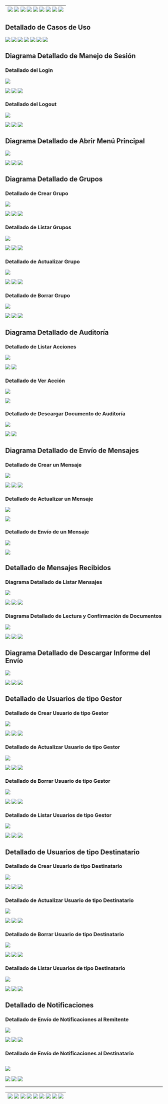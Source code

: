 <div align=right>

| [![](https://img.shields.io/badge/-Inicio-FFF?style=flat&logo=Emlakjet&logoColor=black)](/README.md) [![](https://img.shields.io/badge/-Modelo_de_Dominio-FFF?style=flat&logo=LiveChat&logoColor=black)](/docs/modeloDeDominio/) [![](https://img.shields.io/badge/-Actores-FFF?style=flat&logo=openstreetmap&logoColor=black)](/docs/casosDeUso/actores/README.md/) [![](https://img.shields.io/badge/-Casos_De_Uso-FFF?style=flat&logo=openstreetmap&logoColor=black)](/docs/casosDeUso/diagramaCasosDeUso/README.md/) [![](https://img.shields.io/badge/-Detallado_Casos_De_Uso-FFF?style=flat&logo=openstreetmap&logoColor=black)](/docs/casosDeUso/detalladoCasosDeUso/README.md) [![](https://img.shields.io/badge/-Diagrama_De_Contexto-FFF?style=flat&logo=openstreetmap&logoColor=black)](/docs/casosDeUso/diagramaDeContexto/README.md) [![](https://img.shields.io/badge/-Prototipos-FFF?style=flat&logo=openstreetmap&logoColor=black)](/docs/casosDeUso/prototipos/README.md) [![](https://img.shields.io/badge/-Sesiones_de_Requisitado-FFF?style=flat&logo=Proton&logoColor=black)](/docs/sesiones/) [![](https://img.shields.io/badge/-Recursos_Adicionales-FFF?style=flat&logo=Proton&logoColor=black)](/docs/recursos/) |
| ----------------------------------------------------------------------------------------------------------------------------------------------------------------------------------------------------------------------------------------------------------------------------------------------------------------------------------------------------------------------------------------------------------------------------------------------------------------------------------------------------------------------------------------------------------------------------------------------------------------------------------------------------------------------------------------------------------------------------------------------------------------------------------------------------------------------------------------------------------------------------------------------------------------------------------------------------------------------------------------------------------------------------------------------------------------------------------------------------------------------------------------------------------------------------------------------------------------------------------------: |

</div>

<a name="Navbar"></a>

## Detallado de Casos de Uso

[![](https://img.shields.io/badge/-Manejo_de_Sesión-FFF?style=flat&logo=openstreetmap&logoColor=black)](#DetalladoManejoSesion) [![](https://img.shields.io/badge/-Menú_Principal-FFF?style=flat&logo=openstreetmap&logoColor=black)](#DetalladoMenuPrincipal) [![](https://img.shields.io/badge/-Grupos-FFF?style=flat&logo=openstreetmap&logoColor=black)](#Grupos) [![](https://img.shields.io/badge/-Auditoría-FFF?style=flat&logo=openstreetmap&logoColor=black)](#Auditoria) [![](https://img.shields.io/badge/-Mensajes-FFF?style=flat&logo=openstreetmap&logoColor=black)](#Mensajes) [![](https://img.shields.io/badge/-Usuarios-FFF?style=flat&logo=openstreetmap&logoColor=black)](#Usuarios) [![](https://img.shields.io/badge/-Notificaciones-FFF?style=flat&logo=openstreetmap&logoColor=black)](#DetalladoNotificaciones)

<a name="DetalladoManejoSesion"></a>

## Diagrama Detallado de Manejo de Sesión

<a name="DetalladoLogin"></a>

### Detallado del Login

![](./detalladoManejoSesion/detalladoLogin.svg)

[![](https://img.shields.io/badge/-Ver_Caso_de_Uso-FFF?style=flat&logo=openstreetmap&logoColor=black)](../diagramaCasosDeUso/README.md/#ManejoSesion)
[![](https://img.shields.io/badge/-Ver_Prototipo-FFF?style=flat&logo=openstreetmap&logoColor=black)](../prototipos/README.md/#PrototipoLogin)
[![](https://img.shields.io/badge/-Navbar-FFF?style=flat&logo=openstreetmap&logoColor=black)](#Navbar)

<a name="DetalladoLogout"></a>

### Detallado del Logout

![](./detalladoManejoSesion/detalladoLogout.svg)

[![](https://img.shields.io/badge/-Ver_Caso_de_Uso-FFF?style=flat&logo=openstreetmap&logoColor=black)](../diagramaCasosDeUso/README.md/#ManejoSesion)
[![](https://img.shields.io/badge/-Ver_Prototipo-FFF?style=flat&logo=openstreetmap&logoColor=black)](../prototipos/README.md/#PrototipoLogin)
[![](https://img.shields.io/badge/-Navbar-FFF?style=flat&logo=openstreetmap&logoColor=black)](#Navbar)

<a name="DetalladoMenuPrincipal"></a>

## Diagrama Detallado de Abrir Menú Principal

![](./detalladoAbrirMenuPrincipal/detalladoAbrirMenuPrincipal.svg)

[![](https://img.shields.io/badge/-Ver_Caso_de_Uso-FFF?style=flat&logo=openstreetmap&logoColor=black)](../diagramaCasosDeUso/README.md/#MenuPrincipal)
[![](https://img.shields.io/badge/-Ver_Prototipo-FFF?style=flat&logo=openstreetmap&logoColor=black)](../prototipos/README.md/#PrototipoMenuPrincipal)
[![](https://img.shields.io/badge/-Navbar-FFF?style=flat&logo=openstreetmap&logoColor=black)](#Navbar)

<a name="Grupos"></a>

## Diagrama Detallado de Grupos

<a name="DetalladoCrearGrupo"></a>

### Detallado de Crear Grupo

![](./detalladoGrupos/detalladoCrearGrupos.svg)

[![](https://img.shields.io/badge/-Ver_Caso_de_Uso-FFF?style=flat&logo=openstreetmap&logoColor=black)](../diagramaCasosDeUso/README.md/#Grupos)
[![](https://img.shields.io/badge/-Ver_Prototipo-FFF?style=flat&logo=openstreetmap&logoColor=black)](../prototipos/README.md/#PrototipoCrearGrupo)
[![](https://img.shields.io/badge/-Navbar-FFF?style=flat&logo=openstreetmap&logoColor=black)](#Navbar)

<a name="DetalladoListarGrupo"></a>

### Detallado de Listar Grupos

![](./detalladoGrupos/detalladoListarGrupos.svg)

[![](https://img.shields.io/badge/-Ver_Caso_de_Uso-FFF?style=flat&logo=openstreetmap&logoColor=black)](../diagramaCasosDeUso/README.md/#Grupos)
[![](https://img.shields.io/badge/-Ver_Prototipo-FFF?style=flat&logo=openstreetmap&logoColor=black)](../prototipos/README.md/#PrototipoListarGrupos)
[![](https://img.shields.io/badge/-Navbar-FFF?style=flat&logo=openstreetmap&logoColor=black)](#Navbar)

<a name="DetalladoActualizarGrupo"></a>

### Detallado de Actualizar Grupo

![](./detalladoGrupos/detalladoActualizarGrupos.svg)

[![](https://img.shields.io/badge/-Ver_Caso_de_Uso-FFF?style=flat&logo=openstreetmap&logoColor=black)](../diagramaCasosDeUso/README.md/#Grupos)
[![](https://img.shields.io/badge/-Ver_Prototipo-FFF?style=flat&logo=openstreetmap&logoColor=black)](../prototipos/README.md/#PrototipoActualizarGrupo)
[![](https://img.shields.io/badge/-Navbar-FFF?style=flat&logo=openstreetmap&logoColor=black)](#Navbar)

<a name="DetalladoBorrarGrupo"></a>

### Detallado de Borrar Grupo

![](./detalladoGrupos/detalladoBorrarGrupos.svg)

[![](https://img.shields.io/badge/-Ver_Caso_de_Uso-FFF?style=flat&logo=openstreetmap&logoColor=black)](../diagramaCasosDeUso/README.md/#Grupos)
[![](https://img.shields.io/badge/-Ver_Prototipo-FFF?style=flat&logo=openstreetmap&logoColor=black)](../prototipos/README.md/#PrototipoBorrarGrupo)
[![](https://img.shields.io/badge/-Navbar-FFF?style=flat&logo=openstreetmap&logoColor=black)](#Navbar)

<a name="Auditoria"></a>

## Diagrama Detallado de Auditoría

<a name="DetalladoListarAcciones"></a>

### Detallado de Listar Acciones

![](./detalladoAuditoria/detalladoListarAcciones.svg)

[![](https://img.shields.io/badge/-Ver_Prototipo-FFF?style=flat&logo=openstreetmap&logoColor=black)](../prototipos/README.md/#PrototipoListarAcciones)
[![](https://img.shields.io/badge/-Navbar-FFF?style=flat&logo=openstreetmap&logoColor=black)](#Navbar)

<a name="DetalladoVerAccion"></a>

### Detallado de Ver Acción

![](./detalladoAuditoria/detalladoVerAccion.svg)

[![](https://img.shields.io/badge/-Ver_Prototipo-FFF?style=flat&logo=openstreetmap&logoColor=black)](../prototipos/README.md/#PrototipoAcciones)

<a name="DetalladoDescargarAuditoria"></a>

### Detallado de Descargar Documento de Auditoría

![](./detalladoAuditoria/detalladoDescargarDocumento.svg)

[![](https://img.shields.io/badge/-Ver_Prototipo-FFF?style=flat&logo=openstreetmap&logoColor=black)](../prototipos/README.md/#PrototipoDescargarAuditoria)
[![](https://img.shields.io/badge/-Navbar-FFF?style=flat&logo=openstreetmap&logoColor=black)](#Navbar)

<a name="Mensajes"></a>

## Diagrama Detallado de Envío de Mensajes

<a name="DetalladoCrearMensaje"></a>

### Detallado de Crear un Mensaje

![](./detalladoEnvioMensajes/detalladoCreacionMensaje.svg)

[![](https://img.shields.io/badge/-Ver_Caso_de_Uso-FFF?style=flat&logo=openstreetmap&logoColor=black)](../diagramaCasosDeUso/README.md/#Mensajes)
[![](https://img.shields.io/badge/-Ver_Prototipo-FFF?style=flat&logo=openstreetmap&logoColor=black)](../prototipos/README.md/#PrototipoCrearMensaje)
[![](https://img.shields.io/badge/-Navbar-FFF?style=flat&logo=openstreetmap&logoColor=black)](#Navbar)

<a name="DetalladoActualizarMensaje"></a>

### Detallado de Actualizar un Mensaje

![](./detalladoEnvioMensajes/detalladoActualizarMensaje.svg)

[![](https://img.shields.io/badge/-Ver_Caso_de_Uso-FFF?style=flat&logo=openstreetmap&logoColor=black)](../diagramaCasosDeUso/README.md/#Mensajes)

<a name="DetalladoEnviarMensaje"></a>

### Detallado de Envío de un Mensaje

![](./detalladoEnvioMensajes/detalladoEnvioMensaje.svg)

[![](https://img.shields.io/badge/-Ver_Caso_de_Uso-FFF?style=flat&logo=openstreetmap&logoColor=black)](../diagramaCasosDeUso/README.md/#Mensajes)

## Detallado de Mensajes Recibidos

<a name="DetalladoListarMensajes"></a>

### Diagrama Detallado de Listar Mensajes

![](./detalladoVisualizacionConfirmacion/detalladoListarMensajes.svg)

[![](https://img.shields.io/badge/-Ver_Caso_de_Uso-FFF?style=flat&logo=openstreetmap&logoColor=black)](../diagramaCasosDeUso/README.md/#Mensajes)
[![](https://img.shields.io/badge/-Ver_Prototipo-FFF?style=flat&logo=openstreetmap&logoColor=black)](../prototipos/README.md/#PrototipoListarMensajes)
[![](https://img.shields.io/badge/-Navbar-FFF?style=flat&logo=openstreetmap&logoColor=black)](#Navbar)

<a name="DetalladoLecturaYConfirmacionDocumentos"></a>

### Diagrama Detallado de Lectura y Confirmación de Documentos

![](./detalladoVisualizacionConfirmacion/detalladoVisualizacionConfirmacion.svg)

[![](https://img.shields.io/badge/-Ver_Caso_de_Uso-FFF?style=flat&logo=openstreetmap&logoColor=black)](../diagramaCasosDeUso/README.md/#VisualizacionConfirmacion)
[![](https://img.shields.io/badge/-Ver_Prototipo-FFF?style=flat&logo=openstreetmap&logoColor=black)](../prototipos/README.md/#PrototipoConfirmarFirmar)
[![](https://img.shields.io/badge/-Navbar-FFF?style=flat&logo=openstreetmap&logoColor=black)](#Navbar)

<a name="DetalladoDescargarInforme"></a>

## Diagrama Detallado de Descargar Informe del Envío

![](./detalladoDescargarInformeEnvio/detalladoDescargarInforme.svg)

[![](https://img.shields.io/badge/-Ver_Caso_de_Uso-FFF?style=flat&logo=openstreetmap&logoColor=black)](../diagramaCasosDeUso/README.md/#Mensajes)
[![](https://img.shields.io/badge/-Ver_Prototipo-FFF?style=flat&logo=openstreetmap&logoColor=black)](../prototipos/README.md/#PrototipoDescargarInforme)
[![](https://img.shields.io/badge/-Navbar-FFF?style=flat&logo=openstreetmap&logoColor=black)](#Navbar)

<a name="Usuarios"></a>

## Detallado de Usuarios de tipo Gestor

<a name="DetalladoCrearUsuarioGestor"></a>

### Detallado de Crear Usuario de tipo Gestor

![](./detalladoUsuarios/detalladoCrearUsuarioGestor.svg)

[![](https://img.shields.io/badge/-Ver_Caso_de_Uso-FFF?style=flat&logo=openstreetmap&logoColor=black)](../diagramaCasosDeUso/README.md/#Usuarios)
[![](https://img.shields.io/badge/-Ver_Prototipo-FFF?style=flat&logo=openstreetmap&logoColor=black)](../prototipos/README.md/#PrototipoCrearUsuario)
[![](https://img.shields.io/badge/-Navbar-FFF?style=flat&logo=openstreetmap&logoColor=black)](#Navbar)

<a name="DetalladoActualizarUsuarioGestor"></a>

### Detallado de Actualizar Usuario de tipo Gestor

![](./detalladoUsuarios/detalladoActualizarUsuarioGestor.svg)

[![](https://img.shields.io/badge/-Ver_Caso_de_Uso-FFF?style=flat&logo=openstreetmap&logoColor=black)](../diagramaCasosDeUso/README.md/#Usuarios)
[![](https://img.shields.io/badge/-Ver_Prototipo-FFF?style=flat&logo=openstreetmap&logoColor=black)](../prototipos/README.md/#PrototipoActualizarUsuario)
[![](https://img.shields.io/badge/-Navbar-FFF?style=flat&logo=openstreetmap&logoColor=black)](#Navbar)

<a name="DetalladoBorrarUsuarioGestor"></a>

### Detallado de Borrar Usuario de tipo Gestor

![](./detalladoUsuarios/detalladoBorrarUsuarioGestor.svg)

[![](https://img.shields.io/badge/-Ver_Caso_de_Uso-FFF?style=flat&logo=openstreetmap&logoColor=black)](../diagramaCasosDeUso/README.md/#Usuarios)
[![](https://img.shields.io/badge/-Ver_Prototipo-FFF?style=flat&logo=openstreetmap&logoColor=black)](../prototipos/README.md/#PrototipoBorrarUsuario)
[![](https://img.shields.io/badge/-Navbar-FFF?style=flat&logo=openstreetmap&logoColor=black)](#Navbar)

<a name="DetalladoListarUsuarioGestor"></a>

### Detallado de Listar Usuarios de tipo Gestor

![](./detalladoUsuarios/detalladoListarUsuarioGestor.svg)

[![](https://img.shields.io/badge/-Ver_Caso_de_Uso-FFF?style=flat&logo=openstreetmap&logoColor=black)](../diagramaCasosDeUso/README.md/#Usuarios)
[![](https://img.shields.io/badge/-Ver_Prototipo-FFF?style=flat&logo=openstreetmap&logoColor=black)](../prototipos/README.md/#PrototipoListarUsuarios)
[![](https://img.shields.io/badge/-Navbar-FFF?style=flat&logo=openstreetmap&logoColor=black)](#Navbar)

## Detallado de Usuarios de tipo Destinatario

<a name="DetalladoCrearUsuarioDestinatario"></a>

### Detallado de Crear Usuario de tipo Destinatario

![](./detalladoUsuarios/detalladoCrearUsuarioDestinatario.svg)

[![](https://img.shields.io/badge/-Ver_Caso_de_Uso-FFF?style=flat&logo=openstreetmap&logoColor=black)](../diagramaCasosDeUso/README.md/#Usuarios)
[![](https://img.shields.io/badge/-Ver_Prototipo-FFF?style=flat&logo=openstreetmap&logoColor=black)](../prototipos/README.md/#PrototipoCrearUsuario)
[![](https://img.shields.io/badge/-Navbar-FFF?style=flat&logo=openstreetmap&logoColor=black)](#Navbar)

<a name="DetalladoActualizarUsuarioDestinatario"></a>

### Detallado de Actualizar Usuario de tipo Destinatario

![](./detalladoUsuarios/detalladoActualizarUsuarioDestinatario.svg)

[![](https://img.shields.io/badge/-Ver_Caso_de_Uso-FFF?style=flat&logo=openstreetmap&logoColor=black)](../diagramaCasosDeUso/README.md/#Usuarios)
[![](https://img.shields.io/badge/-Ver_Prototipo-FFF?style=flat&logo=openstreetmap&logoColor=black)](../prototipos/README.md/#PrototipoActualizarUsuario)
[![](https://img.shields.io/badge/-Navbar-FFF?style=flat&logo=openstreetmap&logoColor=black)](#Navbar)

<a name="DetalladoBorrarUsuarioDestinatario"></a>

### Detallado de Borrar Usuario de tipo Destinatario

![](./detalladoUsuarios/detalladoBorrarUsuarioDestinatario.svg)

[![](https://img.shields.io/badge/-Ver_Caso_de_Uso-FFF?style=flat&logo=openstreetmap&logoColor=black)](../diagramaCasosDeUso/README.md/#Usuarios)
[![](https://img.shields.io/badge/-Ver_Prototipo-FFF?style=flat&logo=openstreetmap&logoColor=black)](../prototipos/README.md/#PrototipoBorrarUsuario)
[![](https://img.shields.io/badge/-Navbar-FFF?style=flat&logo=openstreetmap&logoColor=black)](#Navbar)

<a name="DetalladoListarUsuarioDestinatario"></a>

### Detallado de Listar Usuarios de tipo Destinatario

![](./detalladoUsuarios/detalladoListarUsuarioDestinatario.svg)

[![](https://img.shields.io/badge/-Ver_Caso_de_Uso-FFF?style=flat&logo=openstreetmap&logoColor=black)](../diagramaCasosDeUso/README.md/#Usuarios)
[![](https://img.shields.io/badge/-Ver_Prototipo-FFF?style=flat&logo=openstreetmap&logoColor=black)](../prototipos/README.md/#PrototipoListarUsuarios)
[![](https://img.shields.io/badge/-Navbar-FFF?style=flat&logo=openstreetmap&logoColor=black)](#Navbar)

<a name="DetalladoNotificaciones"></a>

## Detallado de Notificaciones

### Detallado de Envío de Notificaciones al Remitente

![](./detalladoNotificaciones/detalladoEnvioNotificacionesRemitente.svg)

[![](https://img.shields.io/badge/-Ver_Caso_de_Uso-FFF?style=flat&logo=openstreetmap&logoColor=black)](../diagramaCasosDeUso/README.md/#Notificaciones)
[![](https://img.shields.io/badge/-Ver_Prototipo-FFF?style=flat&logo=openstreetmap&logoColor=black)](../prototipos/README.md/#PrototipoListarNotificaciones)
[![](https://img.shields.io/badge/-Navbar-FFF?style=flat&logo=openstreetmap&logoColor=black)](#Navbar)

### Detallado de Envío de Notificaciones al Destinatario

## ![](./detalladoNotificaciones/detalladoEnvioNotificacionesDestinatario.svg)

[![](https://img.shields.io/badge/-Ver_Caso_de_Uso-FFF?style=flat&logo=openstreetmap&logoColor=black)](../diagramaCasosDeUso/README.md/#Notificaciones)
[![](https://img.shields.io/badge/-Ver_Prototipo-FFF?style=flat&logo=openstreetmap&logoColor=black)](../prototipos/README.md/#PrototipoListarNotificaciones)
[![](https://img.shields.io/badge/-Navbar-FFF?style=flat&logo=openstreetmap&logoColor=black)](#Navbar)

---

| [![](https://img.shields.io/badge/-Inicio-FFF?style=flat&logo=Emlakjet&logoColor=black)](/README.md) [![](https://img.shields.io/badge/-Modelo_de_Dominio-FFF?style=flat&logo=LiveChat&logoColor=black)](/docs/modeloDeDominio/) [![](https://img.shields.io/badge/-Actores-FFF?style=flat&logo=openstreetmap&logoColor=black)](/docs/casosDeUso/actores/README.md/) [![](https://img.shields.io/badge/-Casos_De_Uso-FFF?style=flat&logo=openstreetmap&logoColor=black)](/docs/casosDeUso/diagramaCasosDeUso/README.md/) [![](https://img.shields.io/badge/-Detallado_Casos_De_Uso-FFF?style=flat&logo=openstreetmap&logoColor=black)](/docs/casosDeUso/detalladoCasosDeUso/README.md) [![](https://img.shields.io/badge/-Diagrama_De_Contexto-FFF?style=flat&logo=openstreetmap&logoColor=black)](/docs/casosDeUso/diagramaDeContexto/README.md) [![](https://img.shields.io/badge/-Prototipos-FFF?style=flat&logo=openstreetmap&logoColor=black)](/docs/casosDeUso/prototipos/README.md) [![](https://img.shields.io/badge/-Sesiones_de_Requisitado-FFF?style=flat&logo=Proton&logoColor=black)](/docs/sesiones/) [![](https://img.shields.io/badge/-Recursos_Adicionales-FFF?style=flat&logo=Proton&logoColor=black)](/docs/recursos/) |
| ----------------------------------------------------------------------------------------------------------------------------------------------------------------------------------------------------------------------------------------------------------------------------------------------------------------------------------------------------------------------------------------------------------------------------------------------------------------------------------------------------------------------------------------------------------------------------------------------------------------------------------------------------------------------------------------------------------------------------------------------------------------------------------------------------------------------------------------------------------------------------------------------------------------------------------------------------------------------------------------------------------------------------------------------------------------------------------------------------------------------------------------------------------------------------------------------------------------------------------------: |
